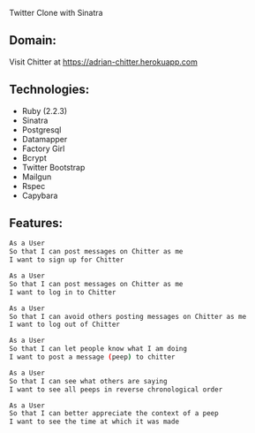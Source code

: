 Twitter Clone with Sinatra

Domain:
-------
Visit Chitter at https://adrian-chitter.herokuapp.com

Technologies:
-------
* Ruby (2.2.3)
* Sinatra
* Postgresql
* Datamapper
* Factory Girl
* Bcrypt
* Twitter Bootstrap
* Mailgun
* Rspec
* Capybara

Features:
-------

```sh
As a User
So that I can post messages on Chitter as me
I want to sign up for Chitter

As a User
So that I can post messages on Chitter as me
I want to log in to Chitter

As a User
So that I can avoid others posting messages on Chitter as me
I want to log out of Chitter

As a User
So that I can let people know what I am doing  
I want to post a message (peep) to chitter

As a User
So that I can see what others are saying  
I want to see all peeps in reverse chronological order

As a User
So that I can better appreciate the context of a peep
I want to see the time at which it was made
```
